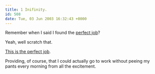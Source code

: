```yaml
---
title: 1 Inifinity.
id: 508
date: Tue, 03 Jun 2003 16:32:43 +0000
---
```


Remember when I said I found the [perfect job](http://www.gregstorey.com/airbag/archives/000569.shtml)?  

Yeah, well scratch that.  

[This is the perfect job](https://jobs.apple.com/cgi-bin/WebObjects/Employment.woa/wa/jobDescription?RequisitionID=1977185).  

Providing, of course, that I could actually go to work without peeing my pants every morning from all the excitement.





